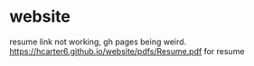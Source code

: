 # website
resume link not working, gh pages being weird. https://hcarter6.github.io/website/pdfs/Resume.pdf for resume
